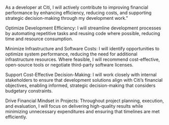 As a developer at Citi, I will actively contribute to improving financial performance by enhancing efficiency, reducing costs, and supporting strategic decision-making through my development work."

Optimize Development Efficiency:
I will streamline development processes by automating repetitive tasks and reusing code where possible, reducing time and resource consumption.

Minimize Infrastructure and Software Costs:
I will identify opportunities to optimize system performance, reducing the need for additional infrastructure resources. Where feasible, I will recommend cost-effective, open-source tools or negotiate third-party software licenses.

Support Cost-Effective Decision-Making:
I will work closely with internal stakeholders to ensure that development solutions align with Citi’s financial objectives, enabling informed, strategic decision-making that considers budgetary constraints.

Drive Financial Mindset in Projects:
Throughout project planning, execution, and evaluation, I will focus on delivering high-quality results while minimizing unnecessary expenditures and ensuring that timelines are met efficiently.
